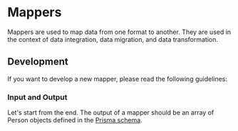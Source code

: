 # Mappers

Mappers are used to map data from one format to another. They are used in the context of data integration, data migration, and data transformation.

## Development

If you want to develop a new mapper, please read the following guidelines:

### Input and Output

Let's start from the end. The output of a mapper should be an array of Person objects defined in the [Prisma schema](/prisma/schema.prisma).